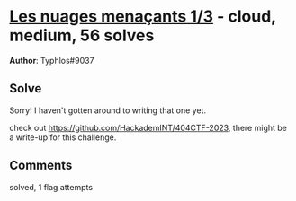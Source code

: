 [Les nuages menaçants 1/3](challenge_files/README.md) - cloud, medium, 56 solves
===

**Author**: Typhlos#9037    

## Solve

Sorry! I haven't gotten around to writing that one yet.

check out https://github.com/HackademINT/404CTF-2023, there might be a write-up for this challenge.

## Comments

solved, 1 flag attempts